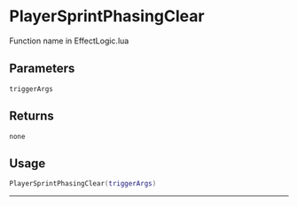 # PlayerSprintPhasingClear
Function name in EffectLogic.lua
## Parameters
`triggerArgs`
## Returns
`none`
## Usage
```lua
PlayerSprintPhasingClear(triggerArgs)
```
---
